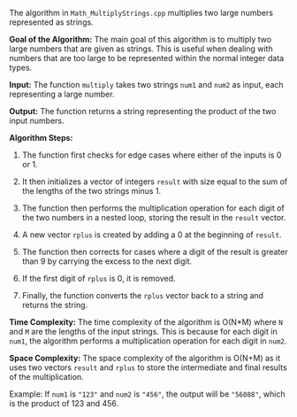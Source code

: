 The algorithm in `Math_MultiplyStrings.cpp` multiplies two large numbers represented as strings.

**Goal of the Algorithm:**
The main goal of this algorithm is to multiply two large numbers that are given as strings. This is useful when dealing with numbers that are too large to be represented within the normal integer data types.

**Input:**
The function `multiply` takes two strings `num1` and `num2` as input, each representing a large number.

**Output:**
The function returns a string representing the product of the two input numbers.

**Algorithm Steps:**

1. The function first checks for edge cases where either of the inputs is 0 or 1.

2. It then initializes a vector of integers `result` with size equal to the sum of the lengths of the two strings minus 1.

3. The function then performs the multiplication operation for each digit of the two numbers in a nested loop, storing the result in the `result` vector.

4. A new vector `rplus` is created by adding a 0 at the beginning of `result`.

5. The function then corrects for cases where a digit of the result is greater than 9 by carrying the excess to the next digit.

6. If the first digit of `rplus` is 0, it is removed.

7. Finally, the function converts the `rplus` vector back to a string and returns the string.

**Time Complexity:**
The time complexity of the algorithm is O(N*M) where `N` and `M` are the lengths of the input strings. This is because for each digit in `num1`, the algorithm performs a multiplication operation for each digit in `num2`.

**Space Complexity:**
The space complexity of the algorithm is O(N+M) as it uses two vectors `result` and `rplus` to store the intermediate and final results of the multiplication.

Example: If `num1` is `"123"` and `num2` is `"456"`, the output will be `"56088"`, which is the product of 123 and 456.
